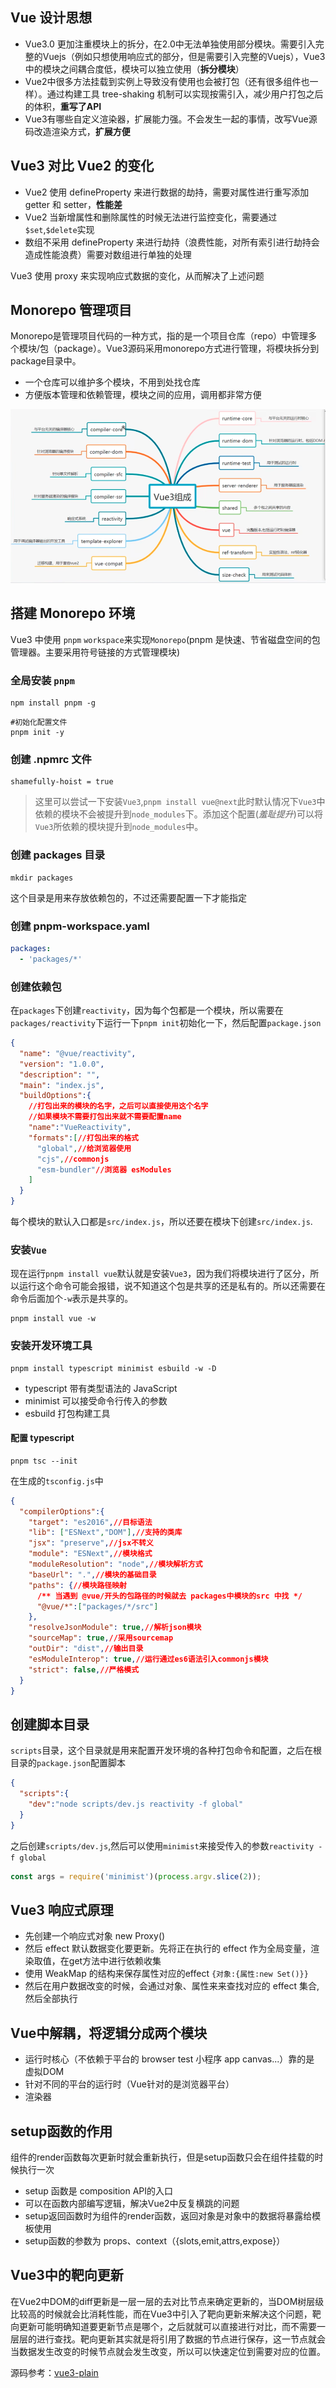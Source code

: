 ## Vue 设计思想
+ Vue3.0 更加注重模块上的拆分，在2.0中无法单独使用部分模块。需要引入完整的Vuejs（例如只想使用响应式的部分，但是需要引入完整的Vuejs），Vue3中的模块之间耦合度低，模块可以独立使用（**拆分模块**）
+ Vue2中很多方法挂载到实例上导致没有使用也会被打包（还有很多组件也一样）。通过构建工具 tree-shaking 机制可以实现按需引入，减少用户打包之后的体积，**重写了API**
+ Vue3有哪些自定义渲染器，扩展能力强。不会发生一起的事情，改写Vue源码改造渲染方式，**扩展方便**

## Vue3 对比 Vue2 的变化
+ Vue2 使用 defineProperty 来进行数据的劫持，需要对属性进行重写添加 getter 和 setter，**性能差**
+ Vue2 当新增属性和删除属性的时候无法进行监控变化，需要通过 `$set`,`$delete`实现
+ 数组不采用 defineProperty 来进行劫持（浪费性能，对所有索引进行劫持会造成性能浪费）需要对数组进行单独的处理

Vue3 使用 proxy 来实现响应式数据的变化，从而解决了上述问题

## Monorepo 管理项目
Monorepo是管理项目代码的一种方式，指的是一个项目仓库（repo）中管理多个模块/包（package）。Vue3源码采用monorepo方式进行管理，将模块拆分到package目录中。
+ 一个仓库可以维护多个模块，不用到处找仓库
+ 方便版本管理和依赖管理，模块之间的应用，调用都非常方便

![alt](/markDownImg/Snipaste_2022-09-06_15-26-45.png)

## 搭建 Monorepo 环境
Vue3 中使用 `pnpm` `workspace`来实现`Monorepo`(pnpm 是快速、节省磁盘空间的包管理器。主要采用符号链接的方式管理模块)

### 全局安装 `pnpm`
```shell
npm install pnpm -g
```

```shell
#初始化配置文件
pnpm init -y
```

### 创建 .npmrc 文件
```
shamefully-hoist = true
```

> 这里可以尝试一下安装`Vue3`,`pnpm install vue@next`此时默认情况下`Vue3`中依赖的模块不会被提升到`node_modules`下。添加这个配置(*羞耻提升*)可以将`Vue3`所依赖的模块提升到`node_modules`中。

### 创建 packages 目录
```shell
mkdir packages
```
这个目录是用来存放依赖包的，不过还需要配置一下才能指定

### 创建 pnpm-workspace.yaml
```yaml
packages:
  - 'packages/*'
```

### 创建依赖包
在`packages`下创建`reactivity`，因为每个包都是一个模块，所以需要在`packages/reactivity`下运行一下`pnpm init`初始化一下，然后配置`package.json`
```json
{
  "name": "@vue/reactivity",
  "version": "1.0.0",
  "description": "",
  "main": "index.js",
  "buildOptions":{
    //打包出来的模块的名字，之后可以直接使用这个名字
    //如果模块不需要打包出来就不需要配置name
    "name":"VueReactivity",
    "formats":[//打包出来的格式
      "global",//给浏览器使用
      "cjs",//commonjs
      "esm-bundler"//浏览器 esModules
    ]
  }
}
```
每个模块的默认入口都是`src/index.js`，所以还要在模块下创建`src/index.js`.

### 安装`Vue`
现在运行`pnpm install vue`默认就是安装`Vue3`，因为我们将模块进行了区分，所以运行这个命令可能会报错，说不知道这个包是共享的还是私有的。所以还需要在命令后面加个`-w`表示是共享的。
```shell
pnpm install vue -w
```

### 安装开发环境工具
```shell
pnpm install typescript minimist esbuild -w -D
```
+ typescript 带有类型语法的 JavaScript
+ minimist 可以接受命令行传入的参数
+ esbuild 打包构建工具

#### 配置 typescript
```shell
pnpm tsc --init
```
在生成的`tsconfig.js`中
```json
{
  "compilerOptions":{
    "target": "es2016",//目标语法
    "lib": ["ESNext","DOM"],//支持的类库
    "jsx": "preserve",//jsx不转义
    "module": "ESNext",//模块格式
    "moduleResolution": "node",//模块解析方式
    "baseUrl": ".",//模块的基础目录
    "paths": {//模块路径映射
      /** 当遇到 @vue/开头的包路径的时候就去 packages中模块的src 中找 */
      "@vue/*":["packages/*/src"]  
    },
    "resolveJsonModule": true,//解析json模块
    "sourceMap": true,//采用sourcemap
    "outDir": "dist",//输出目录
    "esModuleInterop": true,//运行通过es6语法引入commonjs模块
    "strict": false,//严格模式
  }
}
```

## 创建脚本目录
`scripts`目录，这个目录就是用来配置开发环境的各种打包命令和配置，之后在根目录的`package.json`配置脚本
```json
{
  "scripts":{
    "dev":"node scripts/dev.js reactivity -f global"
  }
}
```
之后创建`scripts/dev.js`,然后可以使用`minimist`来接受传入的参数`reactivity -f global`
```js
const args = require('minimist')(process.argv.slice(2));
```

## Vue3 响应式原理
+ 先创建一个响应式对象 new Proxy()
+ 然后 effect 默认数据变化要更新。先将正在执行的 effect 作为全局变量，渲染取值，在get方法中进行依赖收集
+ 使用 WeakMap 的结构来保存属性对应的effect `{对象:{属性:new Set()}}`
+ 然后在用户数据改变的时候，会通过对象、属性来来查找对应的 effect 集合,然后全部执行


## Vue中解耦，将逻辑分成两个模块
+ 运行时核心（不依赖于平台的 browser test 小程序 app canvas...）靠的是 虚拟DOM
+ 针对不同的平台的运行时（Vue针对的是浏览器平台）
+ 渲染器


## setup函数的作用
组件的render函数每次更新时就会重新执行，但是setup函数只会在组件挂载的时候执行一次
+ setup 函数是 composition API的入口
+ 可以在函数内部编写逻辑，解决Vue2中反复横跳的问题
+ setup返回函数时为组件的render函数，返回对象是对象中的数据将暴露给模板使用
+ setup函数的参数为 props、context（{slots,emit,attrs,expose}）

## Vue3中的靶向更新
在Vue2中DOM的diff更新是一层一层的去对比节点来确定更新的，当DOM树层级比较高的时候就会比消耗性能，而在Vue3中引入了靶向更新来解决这个问题，靶向更新可能明确知道要更新节点是哪个，之后就就可以直接进行对比，而不需要一层层的进行查找。靶向更新其实就是将引用了数据的节点进行保存，这一节点就会当数据发生改变的时候节点就会发生改变，所以可以快速定位到需要对应的位置。

源码参考：[vue3-plain](https://github.com/yuanchaowhut/vue3-plain)
